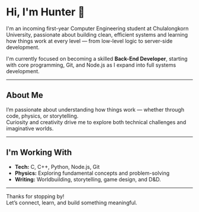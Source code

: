 # Hi, I'm Hunter 👋

I'm an incoming first-year Computer Engineering student at Chulalongkorn University, passionate about building clean, efficient systems and learning how things work at every level — from low-level logic to server-side development.

I'm currently focused on becoming a skilled **Back-End Developer**, starting with core programming, Git, and Node.js as I expand into full systems development.

---

##  About Me

I’m passionate about understanding how things work — whether through code, physics, or storytelling.  
Curiosity and creativity drive me to explore both technical challenges and imaginative worlds.

---

## I'm Working With

- **Tech:** C, C++, Python, Node.js, Git  
- **Physics:** Exploring fundamental concepts and problem-solving  
- **Writing:** Worldbuilding, storytelling, game design, and D&D. 

---

Thanks for stopping by!  
Let’s connect, learn, and build something meaningful.
